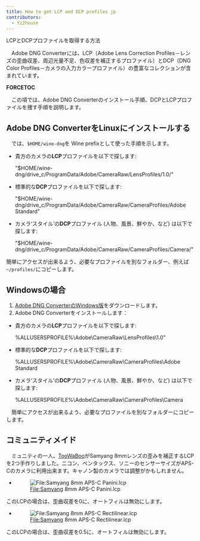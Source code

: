 ```yaml
---
title: How to get LCP and DCP profiles jp
contributors:
  - Yz2house
---
```


<div class="pagetitle">

LCPとDCPプロファイルを取得する方法

</div>

　Adobe DNG Converterには、LCP（Adobe Lens Correction
Profiles－レンズの歪曲収差、周辺光量不足、色収差を補正するプロファイル）とDCP（DNG
Color
Profiles－カメラの入力カラープロファイル）の豊富なコレクションが含まれています。

__FORCETOC__

　この項では、Adobe DNG
Converterのインストール手順、DCPとLCPプロファイルを捜す手順を説明します。

## Adobe DNG ConverterをLinuxにインストールする

　では、`$HOME/wine-dng`を Wine prefixとして使った手順を示します。

- 貴方のカメラの**LCP**プロファイルを以下で探します:

  
    "$HOME/wine-dng/drive_c/ProgramData/Adobe/CameraRaw/LensProfiles/1.0/"

- 標準的な**DCP**プロファイルを以下で探します:

  
    "$HOME/wine-dng/drive_c/ProgramData/Adobe/CameraRaw/CameraProfiles/Adobe Standard"

- カメラ‘スタイル’の**DCP**プロファイル (人物、風景、鮮やか、など)
  は以下で探します:

  
    "$HOME/wine-dng/drive_c/ProgramData/Adobe/CameraRaw/CameraProfiles/Camera/"

簡単にアクセスが出来るよう、必要なプロファイルを別なフォルダー、例えば`~/profiles/`にコピーします。

## Windowsの場合

1.  [Adobe DNG
    ConverterのWindows版](http://suportdownloads.adobe.com/product.jsp?product=106&platform/=Windows)をダウンロードします。
2.  Adobe DNG Converterをインストールします：

- 貴方のカメラの**LCP**プロファイルを以下で探します:

  
    %ALLUSERSPROFILE%\Adobe\CameraRaw\LensProfiles\1.0"

- 標準的な**DCP**プロファイルを以下で探します:

  
    %ALLUSERSPROFILE%\Adobe\CameraRaw\CameraProfiles\Adobe Standard

- カメラ‘スタイル’の**DCP**プロファイル (人物、風景、鮮やか、など)
  は以下で探します:

  
    %ALLUSERSPROFILE%\Adobe\CameraRaw\CameraProfiles\Camera

　簡単にアクセスが出来るよう、必要なプロファイルを別なフォルダーにコピーします。

## コミュニティメイド

　ミュニティの一人、[TooWaBoo](http://discuss.pixls.us/u/toowaboo)がSamyang
8mmレンズの歪みを補正するLCPを2つ手作りしました。ニコン、ペンタックス、ソニーのセンサーサイズがAPS-Cのカメラに利用出来ます。キャノン製のカメラでは調整がかもしれません。

- <figure>
  <img src="Samyang_8mm_APS-C_Panini.lcp"
  title="File:Samyang 8mm APS-C Panini.lcp" />
  <figcaption><a href="File:Samyang">File:Samyang</a> 8mm APS-C
  Panini.lcp</figcaption>
  </figure>

  
このLCPの場合は、歪曲収差を0に、オートフィルは無効にします。

- <figure>
  <img src="Samyang_8mm_APS-C_Rectilinear.lcp"
  title="File:Samyang 8mm APS-C Rectilinear.lcp" />
  <figcaption><a href="File:Samyang">File:Samyang</a> 8mm APS-C
  Rectilinear.lcp</figcaption>
  </figure>

  
このLCPの場合は、歪曲収差を0.5に、オートフィルは無効にします。
